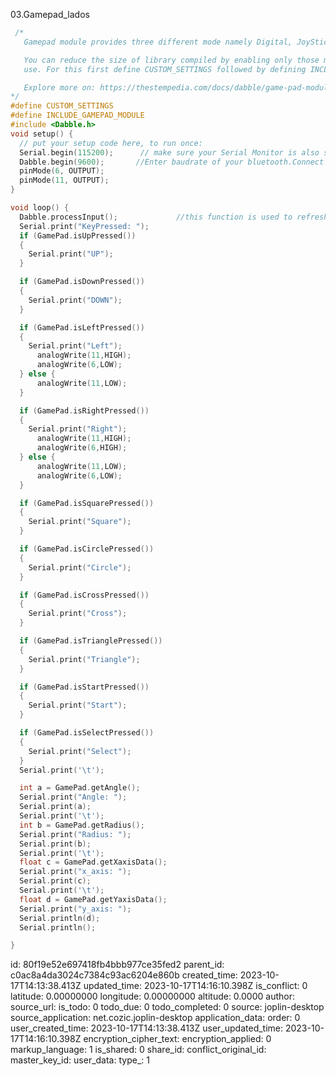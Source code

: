 03.Gamepad_lados

````c++
 /*
   Gamepad module provides three different mode namely Digital, JoyStick and Accerleometer.

   You can reduce the size of library compiled by enabling only those modules that you want to
   use. For this first define CUSTOM_SETTINGS followed by defining INCLUDE_modulename.

   Explore more on: https://thestempedia.com/docs/dabble/game-pad-module/
*/
#define CUSTOM_SETTINGS
#define INCLUDE_GAMEPAD_MODULE
#include <Dabble.h>
void setup() {
  // put your setup code here, to run once:
  Serial.begin(115200);      // make sure your Serial Monitor is also set at this baud rate.
  Dabble.begin(9600);       //Enter baudrate of your bluetooth.Connect bluetooth on Bluetooth port present on evive.
  pinMode(6, OUTPUT);
  pinMode(11, OUTPUT);
}

void loop() {
  Dabble.processInput();             //this function is used to refresh data obtained from smartphone.Hence calling this function is mandatory in order to get data properly from your mobile.
  Serial.print("KeyPressed: ");
  if (GamePad.isUpPressed())
  {
    Serial.print("UP");
  }

  if (GamePad.isDownPressed())
  {
    Serial.print("DOWN");
  }

  if (GamePad.isLeftPressed())
  {
    Serial.print("Left");
      analogWrite(11,HIGH);
      analogWrite(6,LOW);
  } else {
      analogWrite(11,LOW);
  }

  if (GamePad.isRightPressed())
  {
    Serial.print("Right");
      analogWrite(11,HIGH);
      analogWrite(6,HIGH);
  } else {
      analogWrite(11,LOW);
      analogWrite(6,LOW);
  }

  if (GamePad.isSquarePressed())
  {
    Serial.print("Square");
  }

  if (GamePad.isCirclePressed())
  {
    Serial.print("Circle");
  }

  if (GamePad.isCrossPressed())
  {
    Serial.print("Cross");
  }

  if (GamePad.isTrianglePressed())
  {
    Serial.print("Triangle");
  }

  if (GamePad.isStartPressed())
  {
    Serial.print("Start");
  }

  if (GamePad.isSelectPressed())
  {
    Serial.print("Select");
  }
  Serial.print('\t');

  int a = GamePad.getAngle();
  Serial.print("Angle: ");
  Serial.print(a);
  Serial.print('\t');
  int b = GamePad.getRadius();
  Serial.print("Radius: ");
  Serial.print(b);
  Serial.print('\t');
  float c = GamePad.getXaxisData();
  Serial.print("x_axis: ");
  Serial.print(c);
  Serial.print('\t');
  float d = GamePad.getYaxisData();
  Serial.print("y_axis: ");
  Serial.println(d);
  Serial.println();

}
````

id: 80f19e52e697418fb4bbb977ce35fed2
parent_id: c0ac8a4da3024c7384c93ac6204e860b
created_time: 2023-10-17T14:13:38.413Z
updated_time: 2023-10-17T14:16:10.398Z
is_conflict: 0
latitude: 0.00000000
longitude: 0.00000000
altitude: 0.0000
author: 
source_url: 
is_todo: 0
todo_due: 0
todo_completed: 0
source: joplin-desktop
source_application: net.cozic.joplin-desktop
application_data: 
order: 0
user_created_time: 2023-10-17T14:13:38.413Z
user_updated_time: 2023-10-17T14:16:10.398Z
encryption_cipher_text: 
encryption_applied: 0
markup_language: 1
is_shared: 0
share_id: 
conflict_original_id: 
master_key_id: 
user_data: 
type_: 1